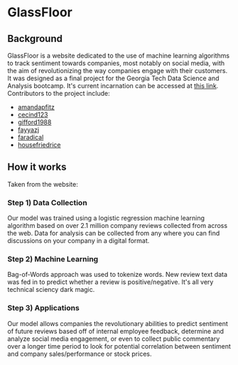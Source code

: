 # GlassFloor

## Background
GlassFloor is a website dedicated to the use of machine learning algorithms to track sentiment towards companies, most notably on social media, with the aim of revolutionizing the way companies engage with their customers. It was designed as a final project for the Georgia Tech Data Science and Analysis bootcamp. It's current incarnation can be accessed at [this link](https://www.norstal.com/glassfloor/index.html). Contributors to the project include:
* [amandapfitz](https://github.com/amandapfitz)
* [cecind123](https://github.com/cecind123)
* [gifford1988](https://github.com/gifford1988)
* [fayyazj](https://github.com/fayyazj)
* [faradical](https://github.com/faradical)
* [housefriedrice](https://github.com/housefriedrice)

## How it works
Taken from the website:

### Step 1) Data Collection
Our model was trained using a logistic regression machine learning algorithm based on over 2.1 million company reviews collected from across the web. Data for analysis can be collected from any where you can find discussions on your company in a digital format.


### Step 2) Machine Learning
Bag-of-Words approach was used to tokenize words. New review text data was fed in to predict whether a review is positive/negative. It's all very technical sciency dark magic.


### Step 3) Applications
Our model allows companies the revolutionary abilities to predict sentiment of future reviews based off of internal employee feedback, determine and analyze social media engagement, or even to collect public commentary over a longer time period to look for potential correlation between sentiment and company sales/performance or stock prices.
